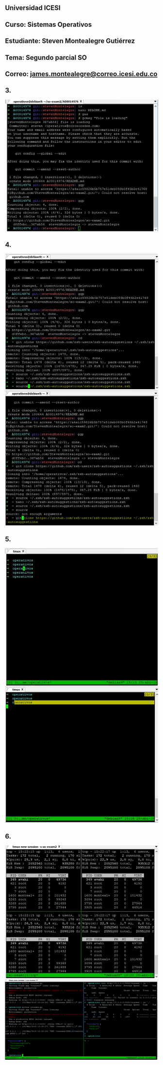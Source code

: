## Universidad ICESI  
## Curso: Sistemas Operativos    
## Estudiante: Steven Montealegre Gutiérrez
## Tema: Segundo parcial SO
## Correo: james.montealegre@correo.icesi.edu.co

## 3.  
![](file/1.jpg)  
## 4.  
![](file/2.jpg)  
![](file/3.jpg)  
## 5.  
![](file/4.jpg)  
![](file/5.jpg)  
## 6.  
![](file/6.jpg)  
![](file/7.png)
